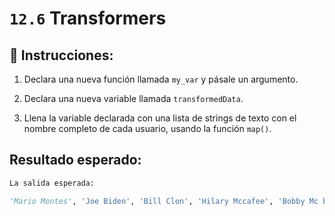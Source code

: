 # `12.6` Transformers

## 📝 Instrucciones:

1. Declara una nueva función llamada `my_var` y pásale un argumento.

2. Declara una nueva variable llamada `transformedData`.

3. Llena la variable declarada con una lista de strings de texto con el nombre completo de cada usuario, usando la función `map()`.

## Resultado esperado:

```py
La salida esperada:

'Mario Montes', 'Joe Biden', 'Bill Clon', 'Hilary Mccafee', 'Bobby Mc birth']
```

